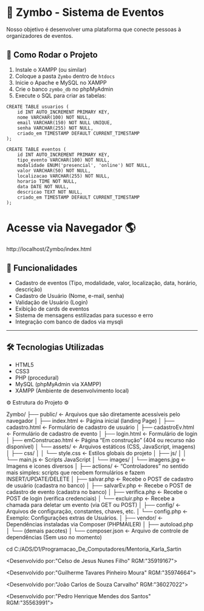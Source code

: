 # 🎉 Zymbo - Sistema de Eventos

Nosso objetivo é desenvolver uma plataforma que conecte pessoas à organizadores de eventos.


## 🧪 Como Rodar o Projeto

1. Instale o XAMPP (ou similar)
2. Coloque a pasta `Zymbo` dentro de `htdocs`
3. Inicie o Apache e MySQL no XAMPP
4. Crie o banco `zymbo_db` no phpMyAdmin
5. Execute o SQL para criar as tabelas:

```
CREATE TABLE usuarios (
    id INT AUTO_INCREMENT PRIMARY KEY,
    nome VARCHAR(100) NOT NULL,
    email VARCHAR(150) NOT NULL UNIQUE,
    senha VARCHAR(255) NOT NULL,
    criado_em TIMESTAMP DEFAULT CURRENT_TIMESTAMP
);

CREATE TABLE eventos (
    id INT AUTO_INCREMENT PRIMARY KEY,
    tipo_evento VARCHAR(100) NOT NULL,
    modalidade ENUM('presencial', 'online') NOT NULL,
    valor VARCHAR(50) NOT NULL,
    localizacao VARCHAR(255) NOT NULL,
    horario TIME NOT NULL,
    data DATE NOT NULL,
    descricao TEXT NOT NULL,
    criado_em TIMESTAMP DEFAULT CURRENT_TIMESTAMP
);
```
# Acesse via Navegador 🌎
http://localhost/Zymbo/index.html



## 🚀 Funcionalidades

- Cadastro de eventos (Tipo, modalidade, valor, localização, data, horário, descrição)
- Cadastro de Usuário (Nome, e-mail, senha)
- Validação de Usuário (Login)
- Exibição de cards de eventos
- Sistema de mensagens estilizadas para sucesso e erro
- Integração com banco de dados via mysqli

---

## 🛠️ Tecnologias Utilizadas

- HTML5
- CSS3
- PHP (procedural)
- MySQL (phpMyAdmin via XAMPP)
- XAMPP (Ambiente de desenvolvimento local)


⚙️  Estrutura do Projeto  ⚙️

Zymbo/
├── public/                     ← Arquivos que são diretamente acessíveis pelo navegador
│   ├── index.html              ← Página inicial (landing Page)
│   ├── cadastro.html           ← Formulário de cadastro de usuário
│   ├── cadastroEv.html         ← Formulário de cadastro de evento
│   ├── login.html              ← Formulário de login
│   ├── emConstrucao.html       ← Página “Em construção” (404 ou recurso não disponível)
│   └── assets/                 ← Arquivos estáticos (CSS, JavaScript, imagens)
│       ├── css/
│       │   └── style.css       ← Estilos globais do projeto
│       ├── js/
│       │   └── main.js         ← Scripts JavaScript
│       └── images/
│           └── imagens.jpg     ← Imagens e icones diversos
│
├── actions/                    ← “Controladores” no sentido mais simples: scripts que recebem formulários e fazem INSERT/UPDATE/DELETE
│   ├── salvar.php              ← Recebe o POST de cadastro de usuário (cadastra no banco)
│   ├── salvarEv.php            ← Recebe o POST de cadastro de evento (cadastra no banco)
│   ├── verifica.php            ← Recebe o POST de login (verifica credenciais)
│   └── excluir.php             ← Recebe a chamada para deletar um evento (via GET ou POST)
│
├── config/                     ← Arquivos de configuração, constantes, chaves, etc.
│   └── config.php              ← Exemplo: Configurações extras de Usuários.
│
├── vendor/                     ← Dependências instaladas via Composer (PHPMAILER)
│   ├── autoload.php
│   └── (demais pacotes)
│
└── composer.json               ← Arquivo de controle de dependências (Sem uso no momento)



cd C:/ADS/D1/Programacao_De_Computadores/Mentoria_Karla_Sartin

<Desenvolvido por:"Celso de Jesus Nunes Filho" RGM:"35919167">

<Desenvolvido por:"Guilherme Tavares Pinheiro Moura" RGM:"35974664">

<Desenvolvido por:"João Carlos de Souza Carvalho" RGM:"36027022">

<Desenvolvido por:"Pedro Henrique Mendes dos Santos" RGM:"35563991">

</UDF>
